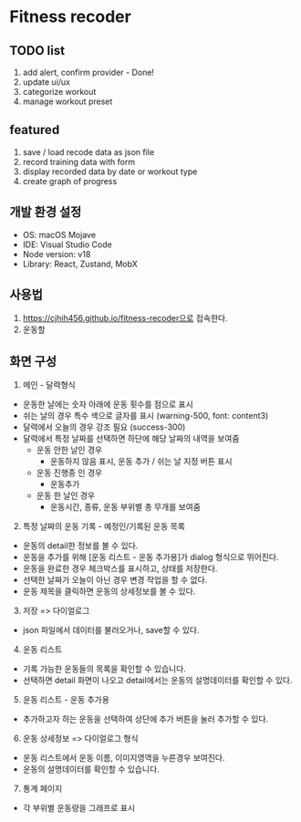 # Fitness recoder

## TODO list
1. add alert, confirm provider - Done!
3. update ui/ux
4. categorize workout
5. manage workout preset

## featured
1. save / load recode data as json file
2. record training data with form
3. display recorded data by date or workout type
4. create graph of progress

## 개발 환경 설정

* OS: macOS Mojave
* IDE: Visual Studio Code
* Node version: v18
* Library: React, Zustand, MobX

## 사용법

1. https://cjhih456.github.io/fitness-recoder으로 접속한다.
2. 운동할 

## 화면 구성
1. 메인 - 달력형식
  - 운동한 날에는 숫자 아래에 운동 횟수를 점으로 표시
  - 쉬는 날의 경우 특수 색으로 글자를 표시 (warning-500, font: content3)
  - 달력에서 오늘의 경우 강조 필요 (success-300)
  - 달력에서 특정 날짜를 선택하면 하단에 해당 날짜의 내역을 보여줌
    - 운동 안한 날인 경우
      - 운동하지 않음 표시, 운동 추가 / 쉬는 날 지정 버튼 표시
    - 운동 진행중 인 경우
      - 운동추가
    - 운동 한 날인 경우
      - 운동시간, 종류, 운동 부위별 총 무개를 보여줌
2. 특정 날짜의 운동 기록 - 예정인/기록된 운동 목록
  - 운동의 detail한 정보를 볼 수 있다.
  - 운동을 추가를 위해 [운동 리스트 - 운동 추가용]가 dialog 형식으로 뛰어진다.
  - 운동을 완료한 경우 체크박스를 표시하고, 상태를 저장한다.
  - 선택한 날짜가 오늘이 아닌 경우 변경 작업을 할 수 없다.
  - 운동 제목을 클릭하면 운동의 상세정보를 볼 수 있다.
3. 저장 => 다이얼로그
  - json 파일에서 데이터를 불러오거나, save할 수 있다.
4. 운동 리스트
  - 기록 가능한 운동들의 목록을 확인할 수 있습니다.
  - 선택하면 detail 화면이 나오고 detail에서는 운동의 설명데이터를 확인할 수 있다.
5. 운동 리스트 - 운동 추가용
  - 추가하고자 하는 운동을 선택하여 상단에 추가 버튼을 눌러 추가할 수 있다.
6. 운동 상세정보 => 다이얼로그 형식
  - 운동 리스트에서 운동 이름, 이미지영역을 누른경우 보여진다.
  - 운동의 설명데이터를 확인할 수 있습니다.
7. 통계 페이지
  - 각 부위별 운동량을 그래프로 표시



